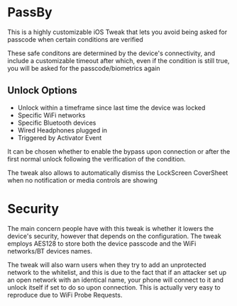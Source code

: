 # PassBy
This is a highly customizable iOS Tweak that lets you avoid being asked for passcode when certain conditions are verified

These safe conditons are determined by the device's connectivity, and include a customizable timeout after which, even if the condition is still true, you will be asked for the passcode/biometrics again
## Unlock Options
- Unlock within a timeframe since last time the device was locked
- Specific WiFi networks
- Specific Bluetooth devices
- Wired Headphones plugged in
- Triggered by Activator Event

It can be chosen whether to enable the bypass upon connection or after the first normal unlock following the verification of the condition.

The tweak also allows to automatically dismiss the LockScreen CoverSheet when no notification or media controls are showing

# Security

The main concern people have with this tweak is whether it lowers the device's security, however that depends on the configuration.
The tweak employs AES128 to store both the device passcode and the WiFi networks/BT devices names.

The tweak will also warn users when they try to add an unprotected network to the whitelist, and this is due to the fact that if an attacker set up an open network with an identical name, your phone will connect to it and unlock itself if set to do so upon connection. This is actually very easy to reproduce due to WiFi Probe Requests.

